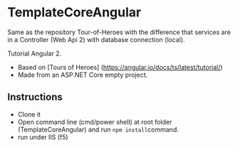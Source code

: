# TemplateCoreAngular
Same as the repository Tour-of-Heroes with the difference that services are in a Controller (Web Api 2) with database connection (local).

Tutorial Angular 2.

* Based on [Tours of Heroes] (https://angular.io/docs/ts/latest/tutorial/)
* Made from an ASP.NET Core empty project.

## Instructions
* Clone it
* Open command line (cmd/power shell) at root folder (TemplateCoreAngular) and run `npm install`command.
* run under IIS (f5)
